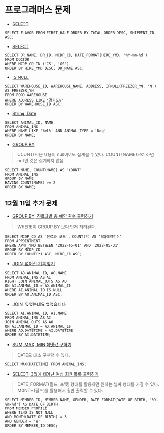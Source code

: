 # 프로그래머스 문제

- [SELECT](https://school.programmers.co.kr/learn/courses/30/lessons/133024)
  
```mysql
SELECT FLAVOR FROM FIRST_HALF ORDER BY TOTAL_ORDER DESC, SHIPMENT_ID ASC;
```

- [SELECT](https://school.programmers.co.kr/learn/courses/30/lessons/132203)

```mysql
SELECT DR_NAME, DR_ID, MCDP_CD, DATE_FORMAT(HIRE_YMD, '%Y-%m-%d')
FROM DOCTOR
WHERE MCDP_CD IN ('CS', 'GS')
ORDER BY HIRE_YMD DESC, DR_NAME ASC;
```

- [IS NULL](https://school.programmers.co.kr/learn/courses/30/lessons/131114)

```mysql
SELECT WAREHOUSE_ID, WAREHOUSE_NAME, ADDRESS, IFNULL(FREEZER_YN, 'N') AS FREEZER_YN
FROM FOOD_WAREHOUSE
WHERE ADDRESS LIKE '경기도%'
ORDER BY WAREHOUSE_ID ASC;
```

- [String, Date](https://school.programmers.co.kr/learn/courses/30/lessons/59047)

```mysql
SELECT ANIMAL_ID, NAME 
FROM ANIMAL_INS
WHERE NAME LIKE '%el%' AND ANIMAL_TYPE = 'Dog'
ORDER BY NAME;
```

- [GROUP BY](https://school.programmers.co.kr/learn/courses/30/lessons/59041)

> COUNT(*)은 내용이 null이여도 집계될 수 있다. 
> COUNT(NAME)으로 하면 null인 것은 집계되지 않음

```mysql
SELECT NAME, COUNT(NAME) AS 'COUNT'
FROM ANIMAL_INS
GROUP BY NAME
HAVING COUNT(NAME) >= 2
ORDER BY NAME;
```

## 12월 11일 추가 문제

- [GROUP BY, 진료과별 총 예약 횟수 출력하기](https://school.programmers.co.kr/learn/courses/30/lessons/132202)

> WHERE이 GROUP BY 보다 먼저 처리된다.

```mysql
SELECT MCDP_CD AS '진료과 코드', COUNT(*) AS '5월예약건수'
FROM APPOINTMENT
WHERE APNT_YMD BETWEEN '2022-05-01' AND '2022-05-31'
GROUP BY MCDP_CD
ORDER BY COUNT(*) ASC, MCDP_CD ASC;
```

- [JOIN, 없어진 기록 찾기](https://school.programmers.co.kr/learn/courses/30/lessons/59042)

```mysql
SELECT AO.ANIMAL_ID, AO.NAME
FROM ANIMAL_INS AS AI
RIGHT JOIN ANIMAL_OUTS AS AO
ON AI.ANIMAL_ID = AO.ANIMAL_ID
WHERE AI.ANIMAL_ID IS NULL
ORDER BY AO.ANIMAL_ID ASC;
```

- [JOIN, 있었는데요 없었습니다](https://school.programmers.co.kr/learn/courses/30/lessons/59043)

```mysql
SELECT AI.ANIMAL_ID, AI.NAME
FROM ANIMAL_INS AS AI
JOIN ANIMAL_OUTS AS AO
ON AI.ANIMAL_ID = AO.ANIMAL_ID
WHERE AO.DATETIME < AI.DATETIME
ORDER BY AI.DATETIME;
```

- [SUM, MAX, MIN,최댓값 구하기](https://school.programmers.co.kr/learn/courses/30/lessons/59415)

> DATE도 대소 구분할 수 있다.

```mysql
SELECT MAX(DATETIME) FROM ANIMAL_INS;
```

- [SELECT, 3월에 태어난 여성 회원 목록 출력하기](https://school.programmers.co.kr/learn/courses/30/lessons/131120)

> DATE_FORMAT(필드, 포맷) 형태를 활용하면 원하는 날짜 형태를 가질 수 있다.
> MONTH(필드)를 활용해서 월만 출력할 수 있다.

```mysql
SELECT MEMBER_ID, MEMBER_NAME, GENDER, DATE_FORMAT(DATE_OF_BIRTH, '%Y-%m-%d') AS DATE_OF_BIRTH
FROM MEMBER_PROFILE
WHERE TLNO IS NOT NULL
AND MONTH(DATE_OF_BIRTH) = 3
AND GENDER = 'W'
ORDER BY MEMBER_ID DESC;
```